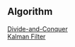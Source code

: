 ## Algorithm   
[Divide-and-Conquer](Divide-and-Conquer/README.md)  
[Kalman Filter](KalmanFilter/README.md)